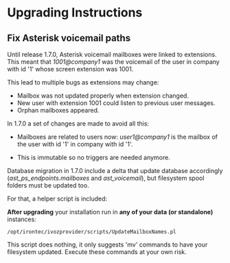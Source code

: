 # Upgrading Instructions

## Fix Asterisk voicemail paths

Until release 1.7.0, Asterisk voicemail mailboxes were linked to extensions. This meant that *1001@company1* was the voicemail
of the user in company with id '1' whose screen extension was 1001.

This lead to multiple bugs as extensions may change:

- Mailbox was not updated properly when extension changed.
- New user with extension 1001 could listen to previous user messages.
- Orphan mailboxes appeared.

In 1.7.0 a set of changes are made to avoid all this:

- Mailboxes are related to users now: *user1@company1* is the mailbox of the user with id '1' in company with id '1'.

- This is immutable so no triggers are needed anymore.

Database migration in 1.7.0 include a delta that update database accordingly (*ast_ps_endpoints.mailboxes* and *ast_voicemail*),
but filesystem spool folders must be updated too.

For that, a helper script is included:

**After upgrading** your installation run in **any of your data (or standalone)** instances:

```
/opt/irontec/ivozprovider/scripts/UpdateMailboxNames.pl
```

This script does nothing, it only suggests 'mv' commands to have your filesystem updated. Execute these commands at your own risk. 